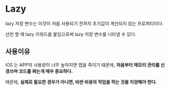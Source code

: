 # Lazy
lazy 저장 변수는 이것이 처음 사용되기 전까지 초기값이 계산되지 않는 프로퍼티이다.

선언 할 때 lazy 키워드를 붙임으로써 lazy 저장 변수를 나타낼 수 있다.

## 사용이유
iOS 는 APP의 사용량이 너무 높아지면 앱을 죽이기 떄문에, <b>처음부터 메모리 관리를 신경쓰며 코드를 짜는게 매우 중요하다.</b>

때문에, <b>실제로 필요한 경우가 아니면, 비싼 비용의 작업을 하는 것을 지양해야 한다.</b>